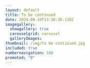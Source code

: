 ```yaml
---
layout: default
title: To be continued
date: 2024-09-19T13:38:30.130Z
imagegallery:
  showgallery: true
  carouselgrid: carousel
  galleryImages:
thumbnail: /img/to be continued.jpg
included: true
numbernavigation: 100
promoted: "0"
---
```

#


